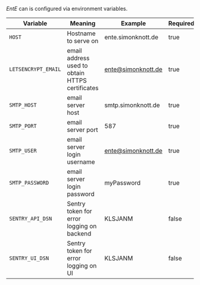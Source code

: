 _EntE_ can is configured via environment variables.

| Variable            | Meaning                                         | Example            | Required |
| ------------------- | ----------------------------------------------- | ------------------ | -------- |
| `HOST`              | Hostname to serve on                            | ente.simonknott.de | true     |
| `LETSENCRYPT_EMAIL` | email address used to obtain HTTPS certificates | ente@simonknott.de | true     |
| `SMTP_HOST`         | email server host                               | smtp.simonknott.de | true     |
| `SMTP_PORT`         | email server port                               | 587                | true     |
| `SMTP_USER`         | email server login username                     | ente@simonknott.de | true     |
| `SMTP_PASSWORD`     | email server login password                     | myPassword         | true     |
| `SENTRY_API_DSN`    | Sentry token for error logging on backend       | KLSJANM            | false    |
| `SENTRY_UI_DSN`     | Sentry token for error logging on UI            | KLSJANM            | false    |
